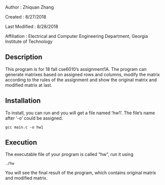 Author          : Zhiquan Zhang

Created         : 8/27/2018

Last Modified   : 8/28/2018

Affiliation          : Electrical and Computer Engineering Department, Georgia Institute of Technology


Description  
-------------

This program is for 18 fall cse6010’s assignment1A. The 
program can generate matrixes based on assigned rows 
and columns, modify the matrix according to the rules of 
the assignment and show the original matrix and modified 
matrix at last. 


Installation
------------

To install, you can  run and you will get a file named ’hw1’. 
The file’s name after ‘-o’ could be assigned.

    gcc main.c -o hw1


Execution
-----------

The executable file of your program is called “hw”, run it using

    ./hw

You will see the final result of the program, which contains 
original matrix and modified matrix.
